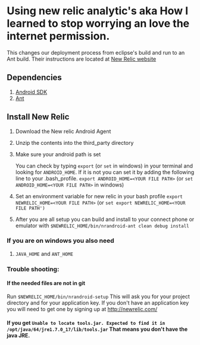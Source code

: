 # Using new relic analytic's aka How I learned to stop worrying an love the internet permission.

This changes our deployment process from eclipse's build and run to an Ant build. Their instructions are located at [New Relic website](http://newrelic.wistia.com/medias/rzbz77365w)

## Dependencies
1. [Android SDK](http://developer.android.com/sdk/index.html)
2. [Ant](http://ant.apache.org/)

## Install New Relic
1. Download the New relic Android Agent
2. Unzip the contents into the third_party directory
3. Make sure your android path is set

   You can check by typing `export` (or `set` in windows) in your terminal and looking for `ANDROID_HOME`. If it is not you can set it by adding the following line to your .bash_profile.
   `export ANDROID_HOME=<YOUR FILE PATH>` (or `set ANDROID_HOME=<YOUR FILE PATH>` in windows)
4. Set an environment variable for new relic in your bash profile
   `export NEWRELIC_HOME=<YOUR FILE PATH>` (or `set export NEWRELIC_HOME=<YOUR FILE PATH')`
5. After you are all setup you can build and install to your connect phone or emulator with `$NEWRELIC_HOME/bin/nrandroid-ant clean debug install`

### If you are on windows you also need
1. `JAVA_HOME` and `ANT_HOME`

### Trouble shooting:

#### If the needed files are not in git

Run `$NEWRELIC_HOME/bin/nrandroid-setup` 
This will ask you for your project directory and for your application key. If you don't have an application key you will need to get one by signing up at http://newrelic.com/
    
#### If you get `Unable to locate tools.jar. Expected to find it in /opt/java/64/jre1.7.0_17/lib/tools.jar` That means you don't have the java JRE.

